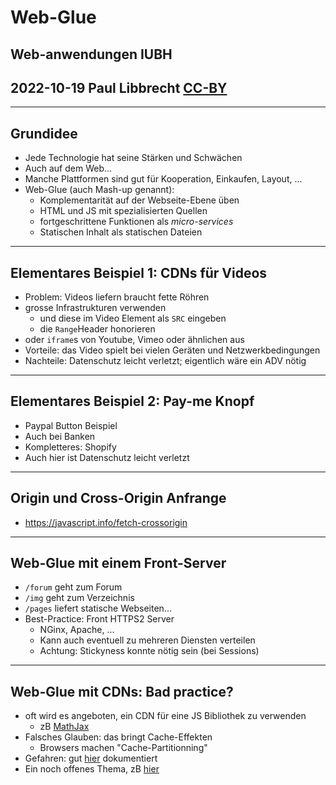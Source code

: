 # Web-Glue

## Web-anwendungen IUBH
## 2022-10-19 Paul Libbrecht [CC-BY](https://creativecommons.org/licenses/by/4.0/) 

--- 
## Grundidee

* Jede Technologie hat seine Stärken und Schwächen
* Auch auf dem Web...
* Manche Plattformen sind gut für Kooperation, Einkaufen, Layout, ...
* Web-Glue (auch Mash-up genannt):
	* Komplementarität auf der Webseite-Ebene üben
	* HTML und JS mit spezialisierten Quellen
	* fortgeschrittene Funktionen als _micro-services_
	* Statischen Inhalt als statischen Dateien
---
## Elementares Beispiel 1: CDNs für Videos

* Problem: Videos liefern braucht fette Röhren
* grosse Infrastrukturen verwenden
	* und diese im Video Element als `SRC` eingeben
	* die `Range`Header honorieren
* oder `iframe`s von Youtube, Vimeo oder ähnlichen aus
* Vorteile: das Video spielt bei vielen Geräten und Netzwerkbedingungen
* Nachteile: Datenschutz leicht verletzt; eigentlich wäre ein ADV nötig
---
## Elementares Beispiel 2: Pay-me Knopf

* Paypal Button Beispiel
* Auch bei Banken
* Kompletteres: Shopify
* Auch hier ist Datenschutz leicht verletzt
---
## Origin und Cross-Origin Anfrange

* https://javascript.info/fetch-crossorigin

---
## Web-Glue mit einem Front-Server

* `/forum` geht zum Forum
* `/img` geht zum Verzeichnis
* `/pages` liefert statische Webseiten...
* Best-Practice: Front HTTPS2 Server
	* NGinx, Apache, ...
	* Kann auch eventuell zu mehreren Diensten verteilen
	* Achtung: Stickyness konnte nötig sein (bei Sessions)
---
## Web-Glue mit CDNs: Bad practice?

* oft wird es angeboten, ein CDN für eine JS Bibliothek zu verwenden
	* zB [MathJax](https://www.mathjax.org/#gettingstarted)
* Falsches Glauben: das bringt Cache-Effekten
	* Browsers machen "Cache-Partitionning"
* Gefahren: gut [hier](https://httptoolkit.tech/blog/public-cdn-risks/) dokumentiert
* Ein noch offenes Thema, zB [hier](https://hillbrad.github.io/sri-addressable-caching/sri-addressable-caching.html)


